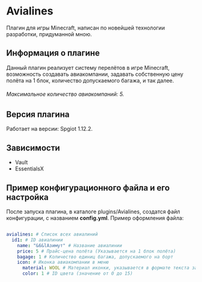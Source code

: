 # Avialines
Плагин для игры Minecraft, написан по новейшей технологии разработки, придуманной мною.

## Информация о плагине
Данный плагин реализует систему перелётов в игре Minecraft, возможность создавать авиакомпании, задавать собственную цену полёта на 1 блок, количество допускаемого багажа, и так далее. 
###### Максимальное количество авиакомпаний: 5.

## Версия плагина
Работает на версии: Spgiot 1.12.2.

## Зависимости
  - Vault
  - EssentialsX

## Пример конфигурационного файла и его настройка
После запуска плагина, в каталоге plugins/Avialines, создатся файл конфигурации, с названием **config.yml**.  Пример оформления файла:
```yml

avialines: # Список всех авиалиний
  id1: # ID авиалинии
    name: "&6&lАзимут" # Название авиалинии
    price: 5 # Прайс-цена полёта (Указывается на 1 блок полёта)
    bagage: 1 # Количество единиц багажа, допускаемого на борт
    icon: # Иконка авиакомпании в меню 
      material: WOOL # Материал иконки, указывается в формате текста заглавными буквами.
      color: 1 # ID цвета (значение от 0 до 15)
```
